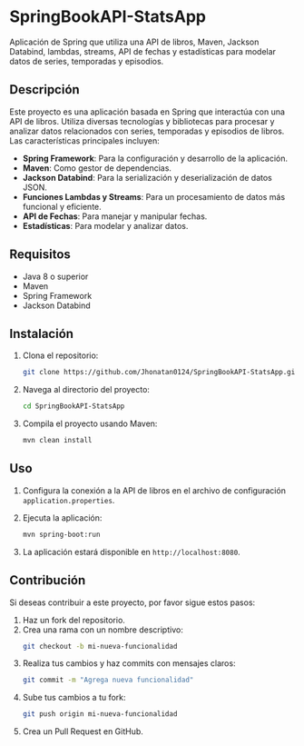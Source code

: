 # SpringBookAPI-StatsApp

Aplicación de Spring que utiliza una API de libros, Maven, Jackson Databind, lambdas, streams, API de fechas y estadísticas para modelar datos de series, temporadas y episodios.

## Descripción

Este proyecto es una aplicación basada en Spring que interactúa con una API de libros. Utiliza diversas tecnologías y bibliotecas para procesar y analizar datos relacionados con series, temporadas y episodios de libros. Las características principales incluyen:

- **Spring Framework**: Para la configuración y desarrollo de la aplicación.
- **Maven**: Como gestor de dependencias.
- **Jackson Databind**: Para la serialización y deserialización de datos JSON.
- **Funciones Lambdas y Streams**: Para un procesamiento de datos más funcional y eficiente.
- **API de Fechas**: Para manejar y manipular fechas.
- **Estadísticas**: Para modelar y analizar datos.

## Requisitos

- Java 8 o superior
- Maven
- Spring Framework
- Jackson Databind

## Instalación

1. Clona el repositorio:
    ```bash
    git clone https://github.com/Jhonatan0124/SpringBookAPI-StatsApp.git
    ```

2. Navega al directorio del proyecto:
    ```bash
    cd SpringBookAPI-StatsApp
    ```

3. Compila el proyecto usando Maven:
    ```bash
    mvn clean install
    ```

## Uso

1. Configura la conexión a la API de libros en el archivo de configuración `application.properties`.

2. Ejecuta la aplicación:
    ```bash
    mvn spring-boot:run
    ```

3. La aplicación estará disponible en `http://localhost:8080`.

## Contribución

Si deseas contribuir a este proyecto, por favor sigue estos pasos:

1. Haz un fork del repositorio.
2. Crea una rama con un nombre descriptivo:
    ```bash
    git checkout -b mi-nueva-funcionalidad
    ```
3. Realiza tus cambios y haz commits con mensajes claros:
    ```bash
    git commit -m "Agrega nueva funcionalidad"
    ```
4. Sube tus cambios a tu fork:
    ```bash
    git push origin mi-nueva-funcionalidad
    ```
5. Crea un Pull Request en GitHub.



